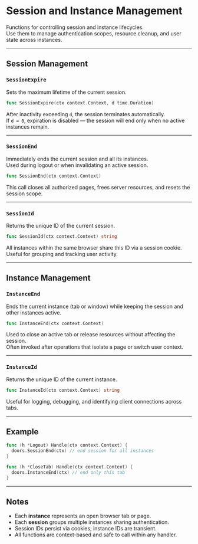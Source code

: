 # Session and Instance Management

Functions for controlling session and instance lifecycles.  
Use them to manage authentication scopes, resource cleanup, and user state across instances.

---

## Session Management

### `SessionExpire`

Sets the maximum lifetime of the current session.

```go
func SessionExpire(ctx context.Context, d time.Duration)
```

After inactivity exceeding `d`, the session terminates automatically.  
If `d = 0`, expiration is disabled — the session will end only when no active instances remain.

---

### `SessionEnd`

Immediately ends the current session and all its instances.  
Used during logout or when invalidating an active session.

```go
func SessionEnd(ctx context.Context)
```

This call closes all authorized pages, frees server resources, and resets the session scope.

---

### `SessionId`

Returns the unique ID of the current session.

```go
func SessionId(ctx context.Context) string
```

All instances within the same browser share this ID via a session cookie.  
Useful for grouping and tracking user activity.

---

## Instance Management

### `InstanceEnd`

Ends the current instance (tab or window) while keeping the session and other instances active.

```go
func InstanceEnd(ctx context.Context)
```

Used to close an active tab or release resources without affecting the session.  
Often invoked after operations that isolate a page or switch user context.

---

### `InstanceId`

Returns the unique ID of the current instance.

```go
func InstanceId(ctx context.Context) string
```

Useful for logging, debugging, and identifying client connections across tabs.

---

## Example

```go
func (h *Logout) Handle(ctx context.Context) {
  doors.SessionEnd(ctx) // end session for all instances
}

func (h *CloseTab) Handle(ctx context.Context) {
  doors.InstanceEnd(ctx) // end only this tab
}
```

---

## Notes

- Each **instance** represents an open browser tab or page.  
- Each **session** groups multiple instances sharing authentication.  
- Session IDs persist via cookies; instance IDs are transient.  
- All functions are context-based and safe to call within any handler.
